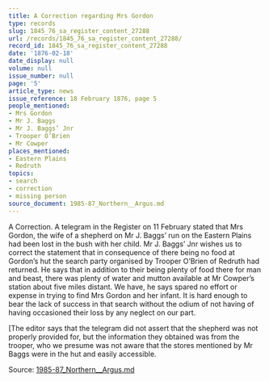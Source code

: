 ```yaml
---
title: A Correction regarding Mrs Gordon
type: records
slug: 1845_76_sa_register_content_27288
url: /records/1845_76_sa_register_content_27288/
record_id: 1845_76_sa_register_content_27288
date: '1876-02-18'
date_display: null
volume: null
issue_number: null
page: '5'
article_type: news
issue_reference: 18 February 1876, page 5
people_mentioned:
- Mrs Gordon
- Mr J. Baggs
- Mr J. Baggs’ Jnr
- Trooper O’Brien
- Mr Cowper
places_mentioned:
- Eastern Plains
- Redruth
topics:
- search
- correction
- missing person
source_document: 1985-87_Northern__Argus.md
---
```


A Correction.  A telegram in the Register on 11 February stated that Mrs Gordon, the wife of a shepherd on Mr J. Baggs’ run on the Eastern Plains had been lost in the bush with her child.  Mr J. Baggs’ Jnr wishes us to correct the statement that in consequence of there being no food at Gordon’s hut the search party organised by Trooper O’Brien of Redruth had returned.  He says that in addition to their being plenty of food there for man and beast, there was plenty of water and mutton available at Mr Cowper’s station about five miles distant.  We have, he says spared no effort or expense in trying to find Mrs Gordon and her infant.  It is hard enough to bear the lack of success in that search without the odium of not having of having occasioned their loss by any neglect on our part.

[The editor says that the telegram did not assert that the shepherd was not properly provided for, but the information they obtained was from the trooper, who we presume was not aware that the stores mentioned by Mr Baggs were in the hut and easily accessible.

Source: [1985-87_Northern__Argus.md](/downloads/markdown/1985-87_Northern__Argus.md)

